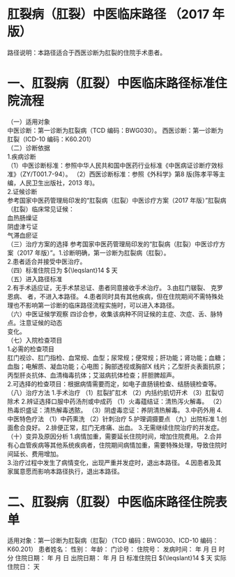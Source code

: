 # 肛裂病（肛裂）中医临床路径 （2017 年版）  
路径说明：本路径适合于西医诊断为肛裂的住院手术患者。  
# 一、肛裂病（肛裂）中医临床路径标准住院流程  
（一）适用对象  
中医诊断：第一诊断为肛裂病（TCD 编码：BWG030）。 西医诊断：第一诊断为肛裂（ICD-10 编码：K60.201）  
（二）诊断依据  
1.疾病诊断  
（1）中医诊断标准：参照中华人民共和国中医药行业标准《中医病证诊断疗效标准》（ZY/T001.7-94）。 （2）西医诊断标准：参照《外科学》第8 版(陈孝平等主编，人民卫生出版社，2013 年)。  
2.证候诊断  
参考国家中医药管理局印发的“肛裂病（肛裂）中医诊疗方案（2017 年版）”肛裂病（肛裂）临床常见证候：  
血热肠燥证  
阴虚津亏证  
气滞血瘀证  
（三）治疗方案的选择 参考国家中医药管理局印发的“肛裂病（肛裂）中医诊疗方案（2017 年版）”。1.诊断明确，第一诊断为肛裂病（肛裂）。  
2.患者适合并接受中医治疗。  
（四）标准住院日为 ${\leqslant}14 $ 天  
（五）进入路径标准  
2.有手术适应证，无手术禁忌证、患者同意接收手术治疗。  3.由肛门皲裂、 克罗恩病、 者，不进入本路径。 4.患者同时具有其他疾病，但在住院期间不需特殊处理也不影响第一诊断的临床路径流程实施时，可以进入本路径。  
（六）中医证候学观察 四诊合参，收集该病种不同证候的主症、次症、舌、脉特点。注意证候的动态  
变化。  
（七）入院检查项目  
1.必需的检查项目  
肛门视诊、肛门指检、血常规、血型；尿常规；便常规；肝功能；肾功能；血糖；血脂；电解质、凝血功能；心电图；胸部透视或胸部X 线片；乙型肝炎表面抗原；丙型肝炎抗体、血清梅毒抗体；艾滋病抗体检查；肝胆脾超声。  
2.可选择的检查项目：根据病情需要而定，如电子直肠镜检查、结肠镜检查等。  
（八）治疗方法 1.手术治疗  （1）肛裂扩肛术 （2）内括约肌切开术 （3）肛裂切除术 2.辨证选择口服中药汤剂或中成药   （1）火毒蕴结证：清热泻火解毒。 （2）热毒炽盛证：清热解毒透脓。 （3）阴虚毒恋证：养阴清热解毒。 3.中药外用 4.中医特色疗法 （1）中药熏洗 （2）针刺治疗 5.护理调摄要点 （九）出院标准 1.创面愈合良好。 2.排便正常，肛门无疼痛、出血。 3.无需继续住院治疗的并发症。 （十）变异及原因分析 1.病情加重，需要延长住院时间，增加住院费用。 2.合并有心血管疾病等其他系统疾病者，住院期间病情加重，需要特殊处理，导致住院时间延长、费用增加。  
3.治疗过程中发生了病情变化，出现严重并发症时，退出本路径。 4.因患者及其家属意愿而影响本路径执行，退出本路径。  
# 二、肛裂病（肛裂）中医临床路径住院表单  
适用对象：第一诊断为肛裂病（肛裂）（TCD 编码：BWG030、ICD-10 编码：K60.201） 患者姓名：          性别：    年龄：    门诊号：         住院号：            发病时间：   年  月  日  时  分  住院日期：   年  月  日 出院日期：   年  月   日 标准住院日 ${\leqslant}14 $ 天                实际住院日：    天  
